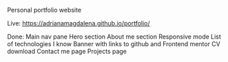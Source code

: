 Personal portfolio website

Live: https://adrianamagdalena.github.io/portfolio/

Done:
Main nav pane
Hero section
About me section
Responsive mode
List of technologies I know
Banner with links to github and Frontend mentor
CV download
Contact me page
Projects page
